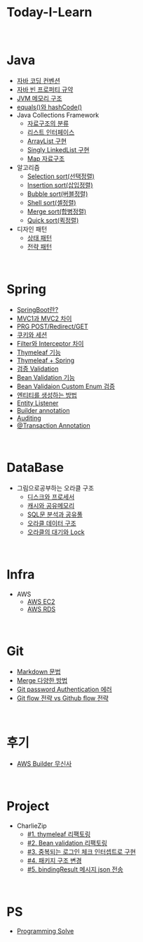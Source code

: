 # Today-I-Learn
<br>

# Java
* [자바 코딩 컨벤션](Java/코딩컨벤션.md)
* [자바 빈 프로퍼티 규약](Java/JavaBean.md)
* [JVM 메모리 구조](Java/JVM메모리구조.md)
* [equals()와 hashCode()](Java/equals()메서드.md)
* Java Collections Framework
  * [자료구조의 분류](Java/자료구조분류.md)
  * [리스트 인터페이스](Java/리스트인터페이스.md)
  * [ArrayList 구현](Java/ArrayList.md)
  * [Singly LinkedList 구현](Java/SinglyLinkedList.md)
  * [Map 자료구조](Java/Map.md)
* 알고리즘
  * [Selection sort(선택정렬)](Java/SelectionSort.md)
  * [Insertion sort(삽입정렬)](Java/InsertionSort.md)
  * [Bubble sort(버블정렬)](Java/BubbleSort.md)
  * [Shell sort(셸정렬)](Java/ShellSort.md)
  * [Merge sort(합병정렬)](Java/MergeSort.md)
  * [Quick sort(퀵정렬)](Java/QuickSort.md)
* 디자인 패턴
  * [상태 패턴](Java/상태패턴.md)
  * [전략 패턴](Java/전략패턴.md)
  
<br>

# Spring
* [SpringBoot란?](Spring/SpringBoot.md)
* [MVC1과 MVC2 차이](Spring/mvc1,2패턴.md)
* [PRG POST/Redirect/GET](Spring/PRGpattern.md)
* [쿠키와 세션](Spring/CookieSession.md)
* [Filter와 Interceptor 차이](Spring/Filter와Interceptor.md)
* [Thymeleaf 기능](Spring/Thymeleaf.md)
* [Thymeleaf + Spring](Spring/Thymeleaf_Spring.md)
* [검증 Validation](Spring/Validation.md)
* [Bean Validation 기능](Spring/Bean%20Validation%20기능.md)
* [Bean Validaion Custom Enum 검증](Spring/Bean%20Validation%20Custom%20Enum.md)
* [엔티티를 생성하는 방법](/Spring/Entity생성.md)
* [Entity Listener](Spring/EntityListeners.md)
* [Builder annotation](Spring/BuilderAnnotation.md)
* [Auditing](Spring/Auditing.md)
* [@Transaction Annotation](Spring/Transaction.md)

<br>

# DataBase
* 그림으로공부하는 오라클 구조
  * [디스크와 프로세서](/DB/Disk.md)
  * [캐시와 공유메모리](/DB/Cache.md)
  * [SQL문 분석과 공유풀](/DB/실행계획.md)
  * [오라클 데이터 구조](/DB/데이터구조.md)
  * [오라클의 대기와 Lock](/DB/Lock.md)

<br>

# Infra
* AWS
  * [AWS EC2](/AWS/EC2.md)
  * [AWS RDS](/AWS/RDS.md)

<br>

# Git
* [Markdown 문법](/Git/Markdown_문법.md)
* [Merge 다양한 방법](/Git/Merge.md)
* [Git password Authentication 에러](/Git/Token.md)
* [Git flow 전략 vs Github flow 전략](/Git/Git-flow.md)

<br>

# 후기
* [AWS Builder 무신사](/후기/AWSBuilder무신사.md)

<br>

# Project
* CharlieZip
  * [#1. thymeleaf 리팩토링](/Project/CharlieZip/thymeleaf_refactoring.md)
  * [#2. Bean validation 리팩토링](/Project/CharlieZip/validation_refactoring.md)
  * [#3. 중복되는 로그인 체크 인터셉트로 구현](/Project/CharlieZip/Interceptor.md)
  * [#4. 패키지 구조 변경](/Project/CharlieZip/Directory.md)
  * [#5. bindingResult 메시지 json 전송](/Project/CharlieZip/bindingResult.md)

<br>

# PS
* [Programming Solve](PS/문제리스트.md)

<br>